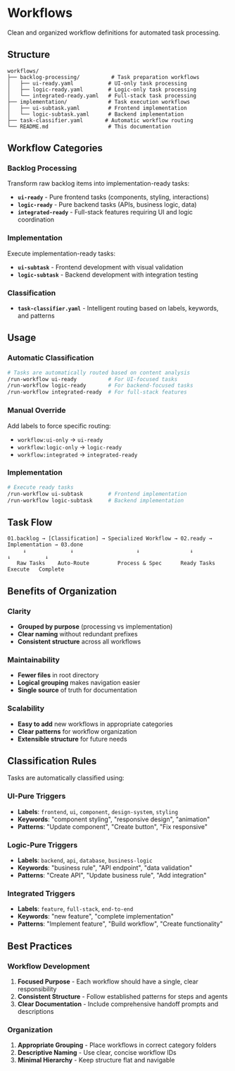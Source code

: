 # Workflows

Clean and organized workflow definitions for automated task processing.

## Structure

```
workflows/
├── backlog-processing/          # Task preparation workflows
│   ├── ui-ready.yaml           # UI-only task processing
│   ├── logic-ready.yaml        # Logic-only task processing
│   └── integrated-ready.yaml   # Full-stack task processing
├── implementation/             # Task execution workflows
│   ├── ui-subtask.yaml         # Frontend implementation
│   └── logic-subtask.yaml      # Backend implementation
├── task-classifier.yaml       # Automatic workflow routing
└── README.md                   # This documentation
```

## Workflow Categories

### Backlog Processing

Transform raw backlog items into implementation-ready tasks:

- **`ui-ready`** - Pure frontend tasks (components, styling, interactions)
- **`logic-ready`** - Pure backend tasks (APIs, business logic, data)
- **`integrated-ready`** - Full-stack features requiring UI and logic coordination

### Implementation

Execute implementation-ready tasks:

- **`ui-subtask`** - Frontend development with visual validation
- **`logic-subtask`** - Backend development with integration testing

### Classification

- **`task-classifier.yaml`** - Intelligent routing based on labels, keywords, and patterns

## Usage

### Automatic Classification

```bash
# Tasks are automatically routed based on content analysis
/run-workflow ui-ready          # For UI-focused tasks
/run-workflow logic-ready       # For backend-focused tasks
/run-workflow integrated-ready  # For full-stack features
```

### Manual Override

Add labels to force specific routing:

- `workflow:ui-only` → `ui-ready`
- `workflow:logic-only` → `logic-ready`
- `workflow:integrated` → `integrated-ready`

### Implementation

```bash
# Execute ready tasks
/run-workflow ui-subtask        # Frontend implementation
/run-workflow logic-subtask     # Backend implementation
```

## Task Flow

```
01.backlog → [Classification] → Specialized Workflow → 02.ready → Implementation → 03.done
     ↓              ↓                    ↓                ↓            ↓           ↓
   Raw Tasks    Auto-Route         Process & Spec      Ready Tasks   Execute   Complete
```

## Benefits of Organization

### Clarity

- **Grouped by purpose** (processing vs implementation)
- **Clear naming** without redundant prefixes
- **Consistent structure** across all workflows

### Maintainability

- **Fewer files** in root directory
- **Logical grouping** makes navigation easier
- **Single source** of truth for documentation

### Scalability

- **Easy to add** new workflows in appropriate categories
- **Clear patterns** for workflow organization
- **Extensible structure** for future needs

## Classification Rules

Tasks are automatically classified using:

### UI-Pure Triggers

- **Labels**: `frontend`, `ui`, `component`, `design-system`, `styling`
- **Keywords**: "component styling", "responsive design", "animation"
- **Patterns**: "Update component", "Create button", "Fix responsive"

### Logic-Pure Triggers

- **Labels**: `backend`, `api`, `database`, `business-logic`
- **Keywords**: "business rule", "API endpoint", "data validation"
- **Patterns**: "Create API", "Update business rule", "Add integration"

### Integrated Triggers

- **Labels**: `feature`, `full-stack`, `end-to-end`
- **Keywords**: "new feature", "complete implementation"
- **Patterns**: "Implement feature", "Build workflow", "Create functionality"

## Best Practices

### Workflow Development

1. **Focused Purpose** - Each workflow should have a single, clear responsibility
2. **Consistent Structure** - Follow established patterns for steps and agents
3. **Clear Documentation** - Include comprehensive handoff prompts and descriptions

### Organization

1. **Appropriate Grouping** - Place workflows in correct category folders
2. **Descriptive Naming** - Use clear, concise workflow IDs
3. **Minimal Hierarchy** - Keep structure flat and navigable
